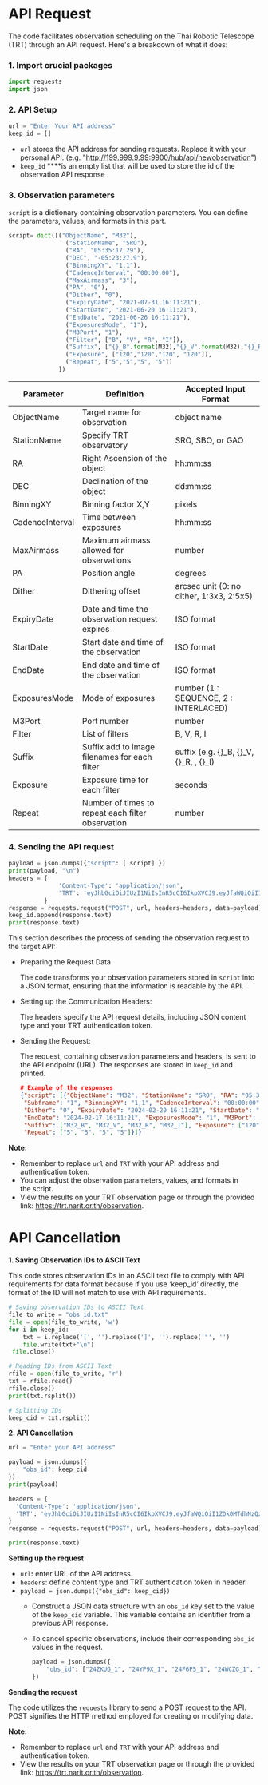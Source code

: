 # API Request

The code facilitates observation scheduling on the Thai Robotic Telescope (TRT) through an API request. Here's a breakdown of what it does:

### **1. Import crucial packages**

```python
import requests
import json
```

### **2. API Setup**

```python
url = "Enter Your API address"
keep_id = []
```

- `url` stores the API address for sending requests. Replace it with your personal API. 
(e.g. "http://199.999.9.99:9900/hub/api/newobservation")
- `keep_id` ****is an empty list that will be used to store the id of the observation API response .

### **3. Observation parameters**

`script` is a dictionary containing observation parameters. You can define the parameters, values, and formats in this part.

```python
script= dict([("ObjectName", "M32"),                                                                                                 
                ("StationName", "SRO"),                                                                                              
                ("RA", "05:35:17.29"),                                                     
                ("DEC", "-05:23:27.9"),                                                   
                ("BinningXY", "1,1"),                                                                                                
                ("CadenceInterval", "00:00:00"),                                                                                     
                ("MaxAirmass", "3"),                                                                                                 
                ("PA", "0"),                                                                                                         
                ("Dither", "0"),                                                                                                     
                ("ExpiryDate", "2021-07-31 16:11:21"),                                                                            
                ("StartDate", "2021-06-20 16:11:21"),                                                                      
                ("EndDate", "2021-06-26 16:11:21"),                                                                               
                ("ExposuresMode", "1"),                                                                                              
                ("M3Port", "1"),                                                                                                     
                ("Filter", ["B", "V", "R", "I"]),                                                                                    
                ("Suffix", ["{}_B".format(M32),"{}_V".format(M32),"{}_R".format(M32), "{}_I".format(M32)]),      
                ("Exposure", ["120","120","120", "120"]),                                                                            
                ("Repeat", ["5","5","5", "5"])                                                                                       
              ])
```

| Parameter | Definition | Accepted Input Format |
| --- | --- | --- |
| ObjectName | Target name for observation | object name |
| StationName | Specify TRT observatory | SRO, SBO, or GAO |
| RA | Right Ascension of the object | hh:mm:ss |
| DEC | Declination of the object | dd:mm:ss |
| BinningXY | Binning factor X,Y  | pixels |
| CadenceInterval | Time between exposures | hh:mm:ss |
| MaxAirmass | Maximum airmass allowed for observations | number |
| PA | Position angle | degrees  |
| Dither | Dithering offset | arcsec unit (0: no dither, 1:3x3, 2:5x5) |
| ExpiryDate | Date and time the observation request expires | ISO format |
| StartDate | Start date and time of the observation | ISO format |
| EndDate | End date and time of the observation | ISO format |
| ExposuresMode | Mode of exposures | number (1 : SEQUENCE, 2 : INTERLACED) |
| M3Port | Port number  | number |
| Filter | List of filters | B, V, R, I |
| Suffix | Suffix add to image filenames for each filter | suffix (e.g. {}_B, {}_V, {}_R, , {}_I) |
| Exposure | Exposure time for each filter | seconds |
| Repeat | Number of times to repeat each filter observation | number |

### **4. Sending the API request**

```python
payload = json.dumps({"script": [ script] })
print(payload, "\n")
headers = {
              'Content-Type': 'application/json',
              'TRT': 'eyJhbGciOiJIUzI1NiIsInR5cCI6IkpXVCJ9.eyJfaWQiOiI1ZDk0MTdhNzQzNzUxYzBmNmNiZGRjMjAiLCJuYW1lIjoiS2FudGhhbmFrb3JuIE5veXNlbmEiLCJncm91cElkIjoxLCJncm91cE5hbWUiOiJyZXNlYXJjaGVyIiwicHJpb3JpdHlJZCI6IjY1OGFjYmJlMDhhYmY2MDI3ODNhMGFjOCIsInByaW9yaXR5Ijo5NSwic3RhcnREYXRlIjoiMjAyNC0wMS0wMVQwMDowMTowMC4wMDBaIiwiZXhwaXJlRGF0ZSI6IjIwMjQtMDQtMzBUMjM6NTk6MDAuMDAwWiIsImlhdCI6MTcwNDk1ODkwMiwiZXhwIjoxNzE0NDYyOTAyfQ.v9bQFhmrThw5sCpD1OAlpHWQa3v_v10EgeIuTxge2yE'
          }
response = requests.request("POST", url, headers=headers, data=payload)
keep_id.append(response.text)
print(response.text)
```

This section describes the process of sending the observation request to the target API:

- Preparing the Request Data
    
    The code transforms your observation parameters stored in `script` into a JSON format, ensuring that the information is readable by the API.
    
- Setting up the Communication Headers:
    
    The headers specify the API request details, including JSON content type and your TRT authentication token. 
    
- Sending the Request:
    
    The request, containing observation parameters and headers, is sent to the API endpoint (URL). The responses are stored in `keep_id` and printed.
    
    ```json
    # Example of the responses
    {"script": [{"ObjectName": "M32", "StationName": "SRO", "RA": "05:35:17.29", "DEC": "-05:23:27.9",
     "Subframe": "1", "BinningXY": "1,1", "CadenceInterval": "00:00:00", "MaxAirmass": "3", "PA": "0", 
     "Dither": "0", "ExpiryDate": "2024-02-20 16:11:21", "StartDate": "2024-02-16 16:11:21",
     "EndDate": "2024-02-17 16:11:21", "ExposuresMode": "1", "M3Port": "1", "Filter": ["B", "V", "R", "I"],
     "Suffix": ["M32_B", "M32_V", "M32_R", "M32_I"], "Exposure": ["120", "120", "120", "120"],
     "Repeat": ["5", "5", "5", "5"]}]}
    ```
    

**Note:** 

- Remember to replace `url` and `TRT` with your API address and authentication token.
- You can adjust the observation parameters, values, and formats in the script.
- View the results on your TRT observation page or through the provided link: https://trt.narit.or.th/observation.


# API Cancellation

**1. Saving Observation IDs to ASCII Text**

This code stores observation IDs in an ASCII text file to comply with API requirements for data format because if you use ‘keep_id’ directly, the format of the ID will not match to use with API requirements.

```python
# Saving observation IDs to ASCII Text
file_to_write = "obs_id.txt"
file = open(file_to_write, 'w')
for i in keep_id:
    txt = i.replace('[', '').replace(']', '').replace('"', '')
    file.write(txt+"\n")
 file.close()

# Reading IDs from ASCII Text
rfile = open(file_to_write, 'r')
txt = rfile.read()
rfile.close()
print(txt.rsplit())

# Splitting IDs
keep_cid = txt.rsplit()
```

**2. API Cancellation**

```python
url = "Enter your API address"

payload = json.dumps({
    "obs_id": keep_cid
})
print(payload)

headers = {
  'Content-Type': 'application/json',
  'TRT': 'eyJhbGciOiJIUzI1NiIsInR5cCI6IkpXVCJ9.eyJfaWQiOiI1ZDk0MTdhNzQzNzUxYzBmNmNiZGRjMjAiLCJuYW1lIjoiS2FudGhhbmFrb3JuIE5veXNlbmEiLCJncm91cElkIjoxLCJncm91cE5hbWUiOiJyZXNlYXJjaGVyIiwicHJpb3JpdHlJZCI6IjY1OGFjYmJlMDhhYmY2MDI3ODNhMGFjOCIsInByaW9yaXR5Ijo5NSwic3RhcnREYXRlIjoiMjAyNC0wMS0wMVQwMDowMTowMC4wMDBaIiwiZXhwaXJlRGF0ZSI6IjIwMjQtMDQtMzBUMjM6NTk6MDAuMDAwWiIsImlhdCI6MTcwNDk1ODkwMiwiZXhwIjoxNzE0NDYyOTAyfQ.v9bQFhmrThw5sCpD1OAlpHWQa3v_v10EgeIuTxge2yE'
}
response = requests.request("POST", url, headers=headers, data=payload)

print(response.text)
```

**Setting up the request**

- `url`**:** enter URL of the API address.
- `headers`: define content type and TRT authentication token in header.
- `payload = json.dumps({"obs_id": keep_cid})`
    - Construct a JSON data structure with an `obs_id` key set to the value of the `keep_cid` variable. This variable contains an identifier from a previous API response.
    - To cancel specific observations, include their corresponding `obs_id` values in the request.
        
        ```python
        payload = json.dumps({
            "obs_id": ["24ZKUG_1", "24YP9X_1", "24F6P5_1", "24WCZG_1", "24P14I_1"]
        })
        ```
        

**Sending the request**

The code utilizes the `requests` library to send a POST request to the API. POST signifies the HTTP method employed for creating or modifying data.

**Note:**

- Remember to replace `url` and `TRT` with your API address and authentication token.
- View the results on your TRT observation page or through the provided link: https://trt.narit.or.th/observation.
